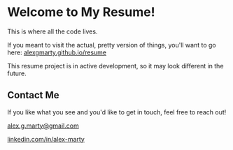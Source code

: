 # Welcome to My Resume!

This is where all the code lives.

If you meant to visit the actual, pretty version of things, you'll want to go here: [alexgmarty.github.io/resume](https://alexgmarty.github.io/resume)

This resume project is in active development, so it may look different in the future.

## Contact Me

If you like what you see and you'd like to get in touch, feel free to reach out!

[alex.g.marty@gmail.com](mailto:alex.g.marty@gmail.com)

[linkedin.com/in/alex-marty](https://www.linkedin.com/in/alex-marty/)
